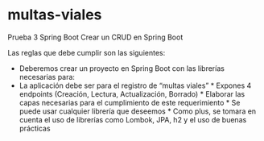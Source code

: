 # multas-viales
Prueba 3 Spring Boot
Crear un CRUD en Spring Boot


Las reglas que debe cumplir son las siguientes:

  *   Deberemos crear un proyecto en Spring Boot con las librerías necesarias para:
  *   La aplicación debe ser para el registro de “multas viales”
     *   Expones 4 endpoints (Creación, Lectura, Actualización, Borrado)
     *   Elaborar las capas necesarias para el cumplimiento de este requerimiento
     *   Se puede usar cualquier librería que deseemos
     *   Como plus, se tomara en cuenta el uso de librerías como Lombok, JPA, h2 y el uso de buenas prácticas
